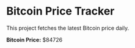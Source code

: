 # Bitcoin Price Tracker

This project fetches the latest Bitcoin price daily.

**Bitcoin Price:** $84726
